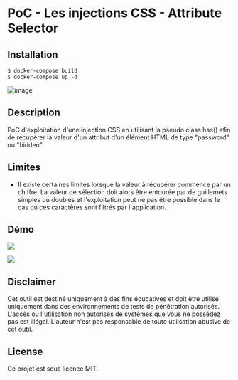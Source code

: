 # PoC - Les injections CSS - Attribute Selector

## Installation

```
$ docker-compose build
$ docker-compose up -d
```

![image](https://github.com/user-attachments/assets/fe8341f6-6669-40da-9f2c-98f9db147432)

## Description

PoC d'exploitation d'une injection CSS en utilisant la pseudo class has() afin de récupérer la valeur d'un attribut d'un élément HTML de type "password" ou "hidden".

## Limites

- Il existe certaines limites lorsque la valeur à récupérer commence par un chiffre. La valeur de sélection doit alors être entourée par de guillemets simples ou doubles et l'exploitation peut ne pas être possible dans le cas ou ces caractères sont filtrés par l'application.

## Démo

![](https://github.com/Sharpforce/PoC-CSS-injection/blob/main/les-injections-css-attribute-selector/has-attribute-selectors-iframe/demo/demo_1.gif)

![](https://github.com/Sharpforce/PoC-CSS-injection/blob/main/les-injections-css-attribute-selector/has-attribute-selectors-iframe/demo/demo_2.gif)

## Disclaimer

Cet outil est destiné uniquement à des fins éducatives et doit être utilisé uniquement dans des environnements de tests de pénétration autorisés. L'accès ou l'utilisation non autorisés de systèmes que vous ne possédez pas est illégal. L'auteur n'est pas responsable de toute utilisation abusive de cet outil.

## License

Ce projet est sous licence MIT.
